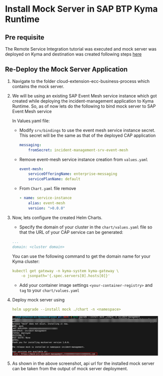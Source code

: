 # Install Mock Server in SAP BTP Kyma Runtime

## Pre requisite
The Remote Service Integration tutorial was executed and mock server was deployed on Kyma and destination was created following steps [here](../../../remote-service/install-mock-server/install-mock-server-kyma.md)


## Re-Deploy the Mock Server Application

1. Navigate to the folder cloud-extension-ecc-business-process which contains the mock server.

2. We will be using an existing SAP Event Mesh service instance which got created while deploying the incident-management application to Kyma Runtime. So, as of now lets do the following to bind mock server to SAP Event Mesh service

   In Values.yaml file:
   
   - Modify `srv/bindings` to use the event mesh service instance secret. This secret will be the same as that of the deployed CAP application
   
        ```yaml
        messaging:
            fromSecret: incident-management-srv-event-mesh
        ```

   - Remove event-mesh service instance creation from `values.yaml`

        ```yaml
        event-mesh:
            serviceOfferingName: enterprise-messaging
            servicePlanName: default
        ```

    - From `Chart.yaml` file remove
        
        ```yaml
        - name: service-instance
            alias: event-mesh
            version: ">0.0.0"

3. Now, lets configure the created Helm Charts.

    - Specify the domain of your cluster in the `chart/values.yaml` file so that the URL of your CAP service can be generated:

    ```yaml
    ...
    domain: <cluster domain>
    ```

    You can use the following command to get the domain name for your Kyma cluster:

    ```yaml
    kubectl get gateway -n kyma-system kyma-gateway \
        -o jsonpath='{.spec.servers[0].hosts[0]}'
    ```

    - Add your container image settings `<your-container-registry>` and `tag` to your `chart/values.yaml`

4. Deploy mock server using

    ```yaml
    helm upgrade --install mock ./chart -n <namespace>
    ```   

    ![deployed mock app](../images/mockdeployment.png)

5.  As shown in the above screenshot, api url for the installed mock server can be taken from the output of mock server deployment.

